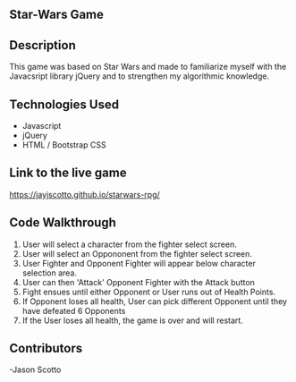 ## Star-Wars Game

## Description
This game was based on Star Wars and made to familiarize myself with the Javacsript library jQuery and to strengthen my algorithmic knowledge.

## Technologies Used
- Javascript
- jQuery
- HTML / Bootstrap CSS

## Link to the live game
https://jayjscotto.github.io/starwars-rpg/

## Code Walkthrough
1. User will select a character from the fighter select screen.
2. User will select an Oppononent from the fighter select screen.
3. User Fighter and Opponent Fighter will appear below character selection area.
4. User can then 'Attack' Opponent Fighter with the Attack button
5. Fight ensues until either Opponent or User runs out of Health Points.
6. If Opponent loses all health, User can pick different Opponent until they have defeated 6 Opponents
7. If the User loses all health, the game is over and will restart.

## Contributors
-Jason Scotto
